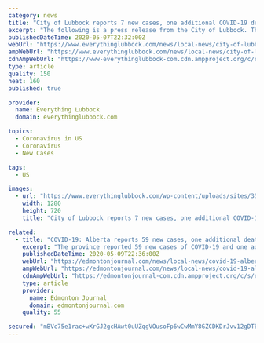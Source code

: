 ```yaml
---
category: news
title: "City of Lubbock reports 7 new cases, one additional COVID-19 death"
excerpt: "The following is a press release from the City of Lubbock. The City of Lubbock has confirmed 11 more people are listed as recovered today. The official recovered"
publishedDateTime: 2020-05-07T22:32:00Z
webUrl: "https://www.everythinglubbock.com/news/local-news/city-of-lubbock-reports-7-new-cases-one-additional-covid-19-death/"
ampWebUrl: "https://www.everythinglubbock.com/news/local-news/city-of-lubbock-reports-7-new-cases-one-additional-covid-19-death/amp/"
cdnAmpWebUrl: "https://www-everythinglubbock-com.cdn.ampproject.org/c/s/www.everythinglubbock.com/news/local-news/city-of-lubbock-reports-7-new-cases-one-additional-covid-19-death/amp/"
type: article
quality: 150
heat: 160
published: true

provider:
  name: Everything Lubbock
  domain: everythinglubbock.com

topics:
  - Coronavirus in US
  - Coronavirus
  - New Cases

tags:
  - US

images:
  - url: "https://www.everythinglubbock.com/wp-content/uploads/sites/35/2020/04/e.jpg?w=1280&h=720&crop=1"
    width: 1280
    height: 720
    title: "City of Lubbock reports 7 new cases, one additional COVID-19 death"

related:
  - title: "COVID-19: Alberta reports 59 new cases, one additional death"
    excerpt: "The province reported 59 new cases of COVID-19 and one additional death on Saturday, according to the latest update by Alberta Health. This brings the total active cases to 1,837 and deaths to 116. The latest death was in the Calgary zone."
    publishedDateTime: 2020-05-09T22:36:00Z
    webUrl: "https://edmontonjournal.com/news/local-news/covid-19-alberta-reports-59-new-cases-one-additional-death/"
    ampWebUrl: "https://edmontonjournal.com/news/local-news/covid-19-alberta-reports-59-new-cases-one-additional-death/wcm/75c49d1d-1fa3-4b77-8eb3-095a94b8275c/amp/"
    cdnAmpWebUrl: "https://edmontonjournal-com.cdn.ampproject.org/c/s/edmontonjournal.com/news/local-news/covid-19-alberta-reports-59-new-cases-one-additional-death/wcm/75c49d1d-1fa3-4b77-8eb3-095a94b8275c/amp/"
    type: article
    provider:
      name: Edmonton Journal
      domain: edmontonjournal.com
    quality: 55

secured: "mBVc75e1rac+wXrGJ2gcHAwt0uUZqgVOusoFp6wCwMmY8GZCDKDrJvv12gDTEC6BE/UTLs+pfXZfX28A8h+0wr8MgmMbMkvbRe0ObKHHWTwUYAfZHlOAUlnki+y9ZUeMxdKTd4S/5ypcV0ZgyLTlPNDIRFFEbfFUdwh0ddN3lCfQm/X6Jsff4vV49lbcDR+62pj4iCCuERNrlx2rWeiUuNesjjbMt56uoxynzAzY4pKNyif1aJoaSHhqK91U0oJEQYfeF/LFm0aWqggJUSCwM3D9rZr8pY9XK98RmXQahbIh4zHFlQKzBgceEyFuFJ2BIKD4zw8bqUSQDiSLJzcFp+2+yaMFyhja7l3brzQMlhm+DCCXRDBg3wulOK0dmqn2ge2pELBvA7QI34fa6cZgvLBmpUC3o5mt+N9SE1lR+zzevqJcTEgIgYkiVZCJcQrsFwii6RZ3McaQ8DT6AYB1t/W62u/M6NMCzdqWNixHv1M=;jrPiXDPLR1WmDyqagqjQLw=="
---
```


